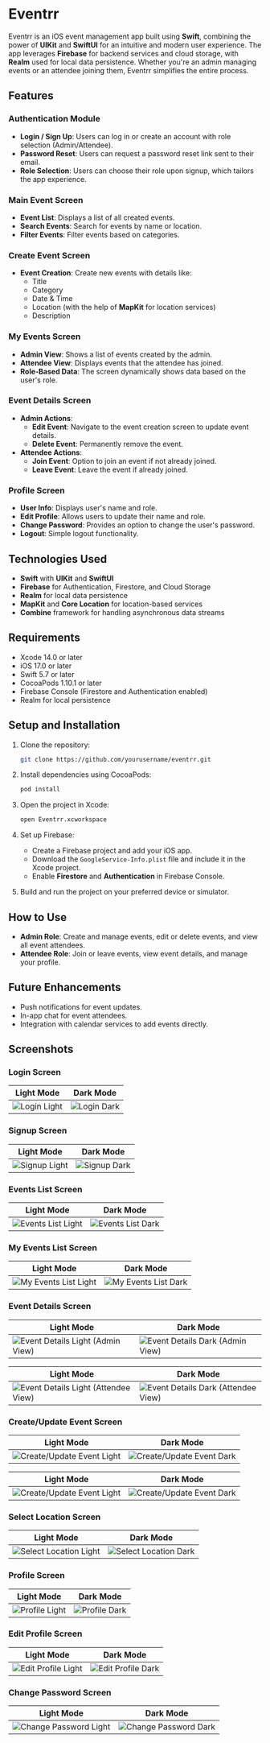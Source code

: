 # Eventrr

Eventrr is an iOS event management app built using **Swift**, combining the power of **UIKit** and **SwiftUI** for an intuitive and modern user experience. The app leverages **Firebase** for backend services and cloud storage, with **Realm** used for local data persistence. Whether you're an admin managing events or an attendee joining them, Eventrr simplifies the entire process.

## Features

### Authentication Module

- **Login / Sign Up**: Users can log in or create an account with role selection (Admin/Attendee).
- **Password Reset**: Users can request a password reset link sent to their email.
- **Role Selection**: Users can choose their role upon signup, which tailors the app experience.

### Main Event Screen

- **Event List**: Displays a list of all created events.
- **Search Events**: Search for events by name or location.
- **Filter Events**: Filter events based on categories.

### Create Event Screen

- **Event Creation**: Create new events with details like:
  - Title
  - Category
  - Date & Time
  - Location (with the help of **MapKit** for location services)
  - Description

### My Events Screen

- **Admin View**: Shows a list of events created by the admin.
- **Attendee View**: Displays events that the attendee has joined.
- **Role-Based Data**: The screen dynamically shows data based on the user's role.

### Event Details Screen

- **Admin Actions**:
  - **Edit Event**: Navigate to the event creation screen to update event details.
  - **Delete Event**: Permanently remove the event.
- **Attendee Actions**:
  - **Join Event**: Option to join an event if not already joined.
  - **Leave Event**: Leave the event if already joined.

### Profile Screen

- **User Info**: Displays user's name and role.
- **Edit Profile**: Allows users to update their name and role.
- **Change Password**: Provides an option to change the user's password.
- **Logout**: Simple logout functionality.

## Technologies Used

- **Swift** with **UIKit** and **SwiftUI**
- **Firebase** for Authentication, Firestore, and Cloud Storage
- **Realm** for local data persistence
- **MapKit** and **Core Location** for location-based services
- **Combine** framework for handling asynchronous data streams

## Requirements

- Xcode 14.0 or later
- iOS 17.0 or later
- Swift 5.7 or later
- CocoaPods 1.10.1 or later
- Firebase Console (Firestore and Authentication enabled)
- Realm for local persistence

## Setup and Installation

1. Clone the repository:

   ```bash
   git clone https://github.com/yourusername/eventrr.git

   ```

2. Install dependencies using CocoaPods:

   ```bash
   pod install

   ```

3. Open the project in Xcode:

   ```bash
   open Eventrr.xcworkspace

   ```

4. Set up Firebase:

   - Create a Firebase project and add your iOS app.
   - Download the `GoogleService-Info.plist` file and include it in the Xcode project.
   - Enable **Firestore** and **Authentication** in Firebase Console.

5. Build and run the project on your preferred device or simulator.

## How to Use

- **Admin Role**: Create and manage events, edit or delete events, and view all event attendees.
- **Attendee Role**: Join or leave events, view event details, and manage your profile.

## Future Enhancements

- Push notifications for event updates.
- In-app chat for event attendees.
- Integration with calendar services to add events directly.

## Screenshots

### Login Screen

| Light Mode                                           | Dark Mode                                          |
| ---------------------------------------------------- | -------------------------------------------------- |
| ![Login Light](./Eventrr/Screenshots/LoginLight.png) | ![Login Dark](./Eventrr/Screenshots/LoginDark.png) |

### Signup Screen

| Light Mode                                             | Dark Mode                                            |
| ------------------------------------------------------ | ---------------------------------------------------- |
| ![Signup Light](./Eventrr/Screenshots/SignupLight.png) | ![Signup Dark](./Eventrr/Screenshots/SignupDark.png) |

### Events List Screen

| Light Mode                                                      | Dark Mode                                                     |
| --------------------------------------------------------------- | ------------------------------------------------------------- |
| ![Events List Light](./Eventrr/Screenshots/EventsListLight.png) | ![Events List Dark](./Eventrr/Screenshots/EventsListDark.png) |

### My Events List Screen

| Light Mode                                                           | Dark Mode                                                          |
| -------------------------------------------------------------------- | ------------------------------------------------------------------ |
| ![My Events List Light](./Eventrr/Screenshots/MyEventsListLight.png) | ![My Events List Dark](./Eventrr/Screenshots/MyEventsListDark.png) |

### Event Details Screen

| Light Mode                                                                        | Dark Mode                                                                       |
| --------------------------------------------------------------------------------- | ------------------------------------------------------------------------------- |
| ![Event Details Light (Admin View)](./Eventrr/Screenshots/EventDetailsLight1.png) | ![Event Details Dark (Admin View)](./Eventrr/Screenshots/EventDetailsDark1.png) |

| Light Mode                                                                           | Dark Mode                                                                          |
| ------------------------------------------------------------------------------------ | ---------------------------------------------------------------------------------- |
| ![Event Details Light (Attendee View)](./Eventrr/Screenshots/EventDetailsLight2.png) | ![Event Details Dark (Attendee View)](./Eventrr/Screenshots/EventDetailsDark2.png) |

### Create/Update Event Screen

| Light Mode                                                                | Dark Mode                                                               |
| ------------------------------------------------------------------------- | ----------------------------------------------------------------------- |
| ![Create/Update Event Light](./Eventrr/Screenshots/CreateEventLight1.png) | ![Create/Update Event Dark](./Eventrr/Screenshots/CreateEventDark1.png) |

| Light Mode                                                                | Dark Mode                                                               |
| ------------------------------------------------------------------------- | ----------------------------------------------------------------------- |
| ![Create/Update Event Light](./Eventrr/Screenshots/CreateEventLight2.png) | ![Create/Update Event Dark](./Eventrr/Screenshots/CreateEventDark2.png) |

### Select Location Screen

| Light Mode                                                              | Dark Mode                                                             |
| ----------------------------------------------------------------------- | --------------------------------------------------------------------- |
| ![Select Location Light](./Eventrr/Screenshots/SelectLocationLight.png) | ![Select Location Dark](./Eventrr/Screenshots/SelectLocationDark.png) |

### Profile Screen

| Light Mode                                               | Dark Mode                                              |
| -------------------------------------------------------- | ------------------------------------------------------ |
| ![Profile Light](./Eventrr/Screenshots/ProfileLight.png) | ![Profile Dark](./Eventrr/Screenshots/ProfileDark.png) |

### Edit Profile Screen

| Light Mode                                                        | Dark Mode                                                       |
| ----------------------------------------------------------------- | --------------------------------------------------------------- |
| ![Edit Profile Light](./Eventrr/Screenshots/EditProfileLight.png) | ![Edit Profile Dark](./Eventrr/Screenshots/EditProfileDark.png) |

### Change Password Screen

| Light Mode                                                              | Dark Mode                                                             |
| ----------------------------------------------------------------------- | --------------------------------------------------------------------- |
| ![Change Password Light](./Eventrr/Screenshots/ChangePasswordLight.png) | ![Change Password Dark](./Eventrr/Screenshots/ChangePasswordDark.png) |
